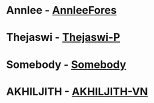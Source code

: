 # Annlee - [AnnleeFores](https://github.com/AnnleeFores)
# Thejaswi - [Thejaswi-P](https://github.com/Thejaswi-P)
# Somebody - [Somebody](www.somebody.com)
# AKHILJITH - [AKHILJITH-VN](https://github.com/AKHILJITH-VN/COET-localhackday2019/edit/master/docs/README.md)
